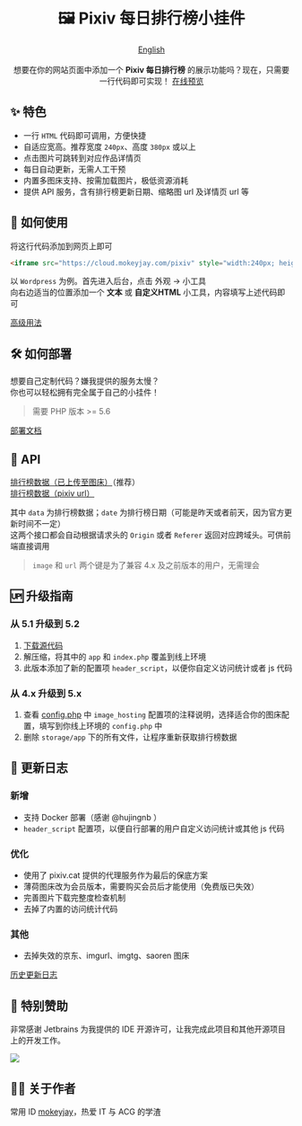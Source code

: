 <h1 align="center">🖼️ Pixiv 每日排行榜小挂件</h1>
<p align="center">
    <a href="README.en.md">English</a>
    <br><br>
    想要在你的网站页面中添加一个 <span style="font-weight: bold">Pixiv 每日排行榜</span> 的展示功能吗？现在，只需要一行代码即可实现！
    <a href="https://cloud.mokeyjay.com/pixiv/demo.html" target="_blank">在线预览</a>
</p>

## ✨ 特色
- 一行 `HTML` 代码即可调用，方便快捷
- 自适应宽高。推荐宽度 `240px`、高度 `380px` 或以上
- 点击图片可跳转到对应作品详情页
- 每日自动更新，无需人工干预
- 内置多图床支持、按需加载图片，极低资源消耗
- 提供 API 服务，含有排行榜更新日期、缩略图 url 及详情页 url 等

## 🤔 如何使用
将这行代码添加到网页上即可  
```html
<iframe src="https://cloud.mokeyjay.com/pixiv" style="width:240px; height:380px; border: 0"></iframe>
```

以 `Wordpress` 为例。首先进入后台，点击 外观 -> 小工具  
向右边适当的位置添加一个 **文本** 或 **自定义HTML** 小工具，内容填写上述代码即可  

[高级用法](https://github.com/mokeyjay/Pixiv-daily-ranking-widget/blob/master/doc/advance-usage.md)

## 🛠️ 如何部署
想要自己定制代码？嫌我提供的服务太慢？  
你也可以轻松拥有完全属于自己的小挂件！  
> 需要 PHP 版本 >= 5.6

[部署文档](https://github.com/mokeyjay/Pixiv-daily-ranking-widget/blob/master/doc/deploy.md)

## 🔌 API
[排行榜数据（已上传至图床）](https://cloud.mokeyjay.com/pixiv/?r=api/pixiv-json)（推荐）  
[排行榜数据（pixiv url）](https://cloud.mokeyjay.com/pixiv/?r=api/source-json)  

其中 `data` 为排行榜数据；`date` 为排行榜日期（可能是昨天或者前天，因为官方更新时间不一定）  
这两个接口都会自动根据请求头的 `Origin` 或者 `Referer` 返回对应跨域头。可供前端直接调用  

> `image` 和 `url` 两个键是为了兼容 4.x 及之前版本的用户，无需理会

## 🆙 升级指南
### 从 5.1 升级到 5.2
1. [下载源代码](https://github.com/mokeyjay/Pixiv-daily-ranking-widget/releases/latest)
2. 解压缩，将其中的 `app` 和 `index.php` 覆盖到线上环境
3. 此版本添加了新的配置项 `header_script`，以便你自定义访问统计或者 js 代码

### 从 4.x 升级到 5.x
1. 查看 [config.php](https://github.com/mokeyjay/Pixiv-daily-ranking-widget/blob/master/config.php#L88) 中 `image_hosting` 配置项的注释说明，选择适合你的图床配置，填写到你线上环境的 `config.php` 中
2. 删除 `storage/app` 下的所有文件，让程序重新获取排行榜数据

## 🌟 更新日志
### 新增
- 支持 Docker 部署（感谢 @hujingnb ）
- `header_script` 配置项，以便自行部署的用户自定义访问统计或其他 js 代码
### 优化
- 使用了 pixiv.cat 提供的代理服务作为最后的保底方案
- 薄荷图床改为会员版本，需要购买会员后才能使用（免费版已失效）
- 完善图片下载完整度检查机制
- 去掉了内置的访问统计代码
### 其他
- 去掉失效的京东、imgurl、imgtg、saoren 图床

[历史更新日志](https://github.com/mokeyjay/Pixiv-daily-ranking-widget/blob/master/doc/log.md)

## 💖 特别赞助
非常感谢 Jetbrains 为我提供的 IDE 开源许可，让我完成此项目和其他开源项目上的开发工作。

[![](https://resources.jetbrains.com/storage/products/company/brand/logos/jb_beam.svg)](https://www.jetbrains.com/zh-cn/?from=https://github.com/mokeyjay)

## 👨‍💻 关于作者
常用 ID [mokeyjay](https://www.mokeyjay.com)，热爱 IT 与 ACG 的学渣